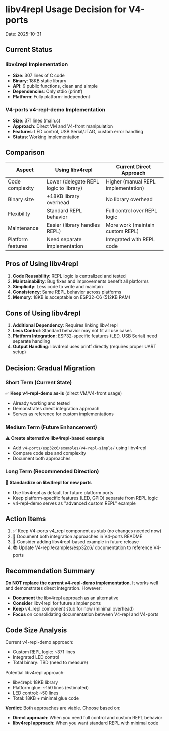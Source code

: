# libv4repl Usage Decision for V4-ports

Date: 2025-10-31

## Current Status

### libv4repl Implementation
- **Size**: 307 lines of C code
- **Binary**: 18KB static library
- **API**: 9 public functions, clean and simple
- **Dependencies**: Only stdio (printf)
- **Platform**: Fully platform-independent

### V4-ports v4-repl-demo Implementation
- **Size**: 371 lines (main.c)
- **Approach**: Direct VM and V4-front manipulation
- **Features**: LED control, USB Serial/JTAG, custom error handling
- **Status**: Working implementation

## Comparison

| Aspect | Using libv4repl | Current Direct Approach |
|--------|-----------------|------------------------|
| Code complexity | Lower (delegate REPL logic to library) | Higher (manual REPL implementation) |
| Binary size | +18KB library overhead | No library overhead |
| Flexibility | Standard REPL behavior | Full control over REPL logic |
| Maintenance | Easier (library handles REPL) | More work (maintain custom REPL) |
| Platform features | Need separate implementation | Integrated with REPL code |

## Pros of Using libv4repl

1. **Code Reusability**: REPL logic is centralized and tested
2. **Maintainability**: Bug fixes and improvements benefit all platforms
3. **Simplicity**: Less code to write and maintain
4. **Consistency**: Same REPL behavior across platforms
5. **Memory**: 18KB is acceptable on ESP32-C6 (512KB RAM)

## Cons of Using libv4repl

1. **Additional Dependency**: Requires linking libv4repl
2. **Less Control**: Standard behavior may not fit all use cases
3. **Platform Integration**: ESP32-specific features (LED, USB Serial) need separate handling
4. **Output Handling**: libv4repl uses printf directly (requires proper UART setup)

## Decision: Gradual Migration

### Short Term (Current State)
✅ **Keep v4-repl-demo as-is** (direct VM/V4-front usage)
- Already working and tested
- Demonstrates direct integration approach
- Serves as reference for custom implementations

### Medium Term (Future Enhancement)
⚠️  **Create alternative libv4repl-based example**
- Add `v4-ports/esp32c6/examples/v4-repl-simple/` using libv4repl
- Compare code size and complexity
- Document both approaches

### Long Term (Recommended Direction)
🎯 **Standardize on libv4repl for new ports**
- Use libv4repl as default for future platform ports
- Keep platform-specific features (LED, GPIO) separate from REPL logic
- v4-repl-demo serves as "advanced custom REPL" example

## Action Items

1. ✅ Keep V4-ports v4_repl component as stub (no changes needed now)
2. 📝 Document both integration approaches in V4-ports README
3. 🔄 Consider adding libv4repl-based example in future release
4. 📚 Update V4-repl/examples/esp32c6/ documentation to reference V4-ports

## Recommendation Summary

**Do NOT replace the current v4-repl-demo implementation.** It works well and demonstrates direct integration. However:

- **Document** the libv4repl approach as an alternative
- **Consider** libv4repl for future simpler ports
- **Keep** v4_repl component stub for now (minimal overhead)
- **Focus** on consolidating documentation between V4-repl and V4-ports

## Code Size Analysis

Current v4-repl-demo approach:
- Custom REPL logic: ~371 lines
- Integrated LED control
- Total binary: TBD (need to measure)

Potential libv4repl approach:
- libv4repl: 18KB library
- Platform glue: ~150 lines (estimated)
- LED control: ~50 lines
- Total: 18KB + minimal glue code

**Verdict**: Both approaches are viable. Choose based on:
- **Direct approach**: When you need full control and custom REPL behavior
- **libv4repl approach**: When you want standard REPL with minimal code
